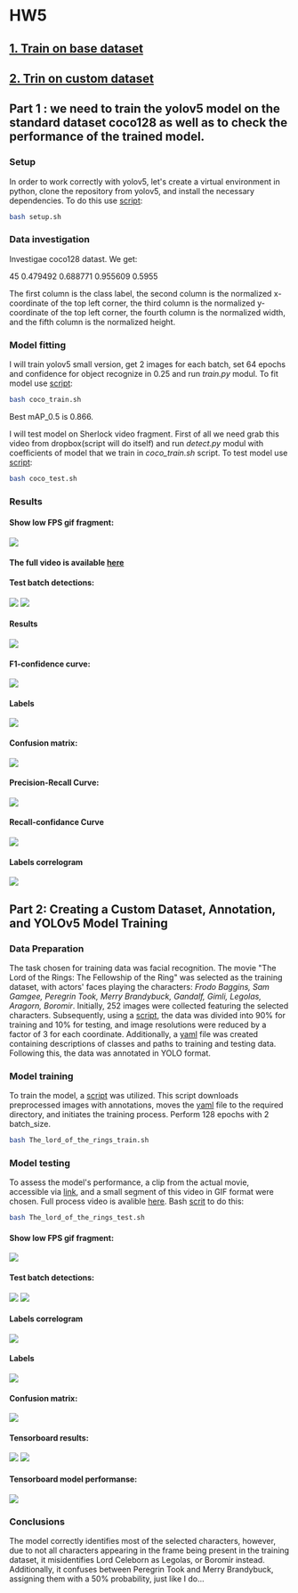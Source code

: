 # HW5

## [**1. Train on base dataset**](/HW5/README.md#part-1--we-need-to-train-the-yolov5-model-on-the-standard-dataset-coco128-as-well-as-to-check-the-performance-of-the-trained-model)
## [**2. Trin on custom dataset**](/HW5/README.md#part-2-creating-a-custom-dataset-annotation-and-yolov5-model-training)

## 

## Part 1 : we need to train the yolov5 model on the standard dataset coco128 as well as to check the performance of the trained model.

### Setup

In order to work correctly with yolov5, let's create a virtual environment in python, clone the repository from yolov5, and install the necessary dependencies. To do this use [script](/HW5/setup.sh):

```bash
bash setup.sh
```

### Data investigation

Investigae coco128 datast. We get:

45 0.479492 0.688771 0.955609 0.5955   

The first column is the class label, the second column is the normalized x-coordinate of the top left corner, the third column is the normalized y-coordinate of the top left corner, the fourth column is the normalized width, and the fifth column is the normalized height.


### Model fitting

I will train yolov5 small version, get 2 images for each batch, set 64 epochs and confidence for object recognize in 0.25 and run *train.py* modul. To fit model use [script](/HW5/coco_train.sh): 

```bash
bash coco_train.sh
```

Best mAP_0.5 is 0.866.

I will test model on Sherlock video fragment. First of all we need grab this video from dropbox(script will do itself) and run *detect.py* modul with coefficients of model that we train in *coco_train.sh* script. To test model use [script](/HW5/coco_test.sh):

```bash
bash coco_test.sh
```

### Results

#### Show low FPS gif fragment:
![](/HW5/Coco/video_res_gif.gif) 

#### The full video is available [here](https://www.dropbox.com/scl/fi/4gm51wsf362phe1jnypcd/video_res.mp4?rlkey=cyrcc38k5a0ij2nkmlrnkc5r4&dl=0)

#### Test batch detections:  
![](/HW5/Coco/coco_4.jpg)
![](/HW5/Coco/coco_10.jpg)

#### Results
![](/HW5/Coco/coco_1.jpg)

#### F1-confidence curve:  
![](/HW5/Coco/coco_6.jpg)

#### Labels
![](/HW5/Coco/coco_8.jpg)

####  Confusion matrix:
![](/HW5/Coco/coco_12.jpg)

#### Precision-Recall Curve:
![](/HW5/Coco/coco_13.jpg)

#### Recall-confidance Curve
![](/HW5/Coco/coco_14.jpg)

#### Labels correlogram
![](/HW5/Coco/coco_15.jpg)

## 

## Part 2: Creating a Custom Dataset, Annotation, and YOLOv5 Model Training

### Data Preparation

The task chosen for training data was facial recognition. The movie "The Lord of the Rings: The Fellowship of the Ring" was selected as the training dataset, with actors' faces playing the characters: *Frodo Baggins, Sam Gamgee, Peregrin Took, Merry Brandybuck, Gandalf, Gimli, Legolas, Aragorn, Boromir*. Initially, 252 images were collected featuring the selected characters. Subsequently, using a [script](/HW5/resize_images.py), the data was divided into 90% for training and 10% for testing, and image resolutions were reduced by a factor of 3 for each coordinate. Additionally, a [yaml](/HW5/The_lord_of_the_rings.yaml) file was created containing descriptions of classes and paths to training and testing data. Following this, the data was annotated in YOLO format.

### Model training

To train the model, a [script](/HW5/The_lord_of_the_rings_train.sh) was utilized. This script downloads preprocessed images with annotations, moves the [yaml](/HW5/The_lord_of_the_rings.yaml) file to the required directory, and initiates the training process. Perform 128 epochs with 2 batch_size.

```bash
bash The_lord_of_the_rings_train.sh
```

### Model testing

To assess the model's performance, a clip from the actual movie, accessible via [link](https://www.dropbox.com/scl/fi/39bwqpuhittcji1c8rrmx/test_video.mp4?rlkey=h15mvua3eagjamth7shgizbtj&dl=0), and a small segment of this video in GIF format were chosen. Full process video is avalible [here](https://www.dropbox.com/scl/fi/l9c712b0g96cwxdxusmcz/test_video__.mp4?rlkey=tudjvpruwcg8eti2n5vyhciq3&dl=0). Bash [scrit](/HW5/The_lord_of_the_rings_test.sh) to do this:

```bash
bash The_lord_of_the_rings_test.sh
```

#### Show low FPS gif fragment:

![](/HW5/The_lord_of_the_rings/res.gif)

#### Test batch detections:  
![](/HW5/The_lord_of_the_rings/3.jpg)
![](/HW5/The_lord_of_the_rings/4.jpg)

#### Labels correlogram
![](/HW5/The_lord_of_the_rings/2.jpg)

#### Labels
![](/HW5/The_lord_of_the_rings/1.jpg)

####  Confusion matrix:
![](/HW5/The_lord_of_the_rings/8.jpg)

#### Tensorboard results:
![](/HW5/The_lord_of_the_rings/5.jpg)
![](/HW5/The_lord_of_the_rings/6.jpg)

#### Tensorboard model performanse:
![](/HW5/The_lord_of_the_rings/7.jpg)

### Conclusions
The model correctly identifies most of the selected characters, however, due to not all characters appearing in the frame being present in the training dataset, it misidentifies Lord Celeborn as Legolas, or Boromir instead. Additionally, it confuses between Peregrin Took and Merry Brandybuck, assigning them with a 50% probability, just like I do...